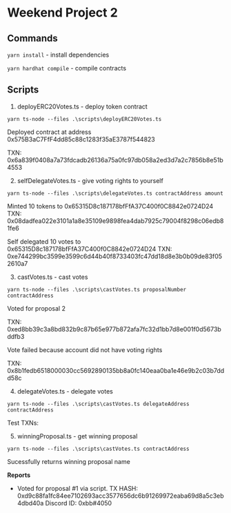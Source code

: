 # Weekend Project 2


## Commands

`yarn install` - install dependencies

`yarn hardhat compile` - compile contracts


## Scripts

1. deployERC20Votes.ts - deploy token contract
```
yarn ts-node --files .\scripts\deployERC20Votes.ts
```
Deployed contract at address 0x575B3aC7FfF4dd85c88c1283f35aE3787f544823 

TXN: 0x6a839f0408a7a73fdcadb26136a75a0fc97db058a2ed3d7a2c7856b8e51b4553

2. selfDelegateVotes.ts - give voting rights to yourself
```
yarn ts-node --files .\scripts\delegateVotes.ts contractAddress amount
```
Minted 10 tokens to 0x65315D8c187178bfFfA37C400f0C8842e0724D24
TXN: 0x08dadfea022e3101a1a8e35109e9898fea4dab7925c79004f8298c06edb81fe6

Self delegated 10 votes to 0x65315D8c187178bfFfA37C400f0C8842e0724D24
TXN: 0xe744299bc3599e3599c6d44b40f8733403fc47dd18d8e3b0b09de83f052610a7

3. castVotes.ts - cast votes
```
yarn ts-node --files .\scripts\castVotes.ts proposalNumber contractAddress
```
Voted for proposal 2

TXN: 0xed8bb39c3a8bd832b9c87b65e977b872afa7fc32d1bb7d8e001f0d5673bddfb3

Vote failed because account did not have voting rights

TXN: 0x8b1fedb6518000030cc5692890135bb8a0fc140eaa0ba1e46e9b2c03b7ddd58c


4. delegateVotes.ts - delegate votes
```
yarn ts-node --files .\scripts\castVotes.ts delegateAddress contractAddress
```
Test TXNs:


5. winningProposal.ts - get winning proposal
```
yarn ts-node --files .\scripts\castVotes.ts contractAddress
```
Sucessfully returns winning proposal name

**Reports**

- Voted for proposal #1 via script.
  TX HASH: 0xd9c88fa1fc84ee7102693acc3577656dc6b91269972eaba69d8a5c3eb4dbd40a
  Discord ID: 0xbb#4050 
  


